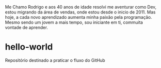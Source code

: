 Me Chamo Rodrigo e aos 40 anos de idade resolvi me aventurar como Dev, estou migrando da área de vendas, onde estou desde o inicio de 2011. Mas hoje, a cada novo aprendizado aumenta minha paixão pela programação. Mesmo sendo um jovem a mais tempo, sou iniciante em ti, commuita vontade de aprender.
# hello-world
Repositório destinado a praticar o fluxo do GitHub
